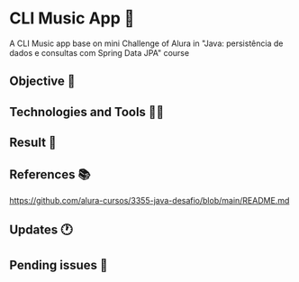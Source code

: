 # CLI Music App 🚩

A CLI Music app base on mini Challenge of Alura in "Java: persistência de dados e consultas com Spring Data JPA" course

## Objective 📜

## Technologies and Tools 👨‍💻

## Result 🎁

## References 📚

https://github.com/alura-cursos/3355-java-desafio/blob/main/README.md

## Updates 🕐

## Pending issues 🚨
